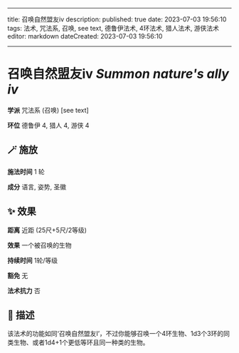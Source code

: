 
---
title: 召唤自然盟友iv
description: 
published: true
date: 2023-07-03 19:56:10
tags: 法术, 咒法系, 召唤, see text, 德鲁伊法术, 4环法术, 猎人法术, 游侠法术
editor: markdown
dateCreated: 2023-07-03 19:56:10

---

# **召唤自然盟友iv** *Summon nature's ally iv*

**学派** 咒法系 (召唤) \[see text\] 

**环位** 德鲁伊 4, 猎人 4, 游侠 4

## 🪄 施放

**施法时间** 1 轮

**成分** 语言, 姿势, 圣徽

## ✨ 效果  

**距离** 近距 (25尺+5尺/2等级) 

**效果** 一个被召唤的生物 

**持续时间** 1轮/等级 

**豁免** 无

**法术抗力** 否

## 📖 描述

该法术的功能如同‘召唤自然盟友I’，不过你能够召唤一个4环生物、1d3个3环的同类生物、或者1d4+1个更低等环且同一种类的生物。
    